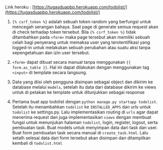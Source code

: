 Link heroku : [https://tugasduapbp.herokuapp.com/todolist/](https://tugasduapbp.herokuapp.com/todolist/)

1. `{% csrf_token %}` adalah sebuah token random yang berfungsi untuk mencegah serangan bahaya. Saat page di generate semua request akan di check terhadap token tersebut. Bila `{% csrf_token %}` tidak ditambahkan pada `<form>` maka page tersebut akan memiliki sebuah celah bagi penyerang untuk memaksa user yang terotentifikasi yang logged-in untuk melakukan sebuah perubahan atau suatu aksi tanpa sepengetahuan dan izin user tersebut.

2. `<form>` dapat dibuat secara manual tanpa menggunakan `{{ form.as_table }}`. Hal ini dapat dilakukan dengan menggunakan tag `<input>` di template secara langsung.

3. Data yang diisi oleh pengguna disimpan sebagai object dan dikirim ke database melalui `models`, setelah itu data dari database dikirim ke views untuk di petakan ke template untuk ditunjukkan sebagai response

4. Pertama buat app todolist dengan `python manage.py startapp todolist`. Setelah itu menambahkan `todolist` ke `INSTALLED_APPS` dan urls untuk `todolist` ke settings.py. Lalu implementasikan routing di `urls` agar dapat menerima request dan juga implementasikan `views` dengan membuat fungsi untuk menunjukan halaman `todolist`, login, register, logout, serta pembuatan task. Buat models untuk menyimpan data dari task dan user. Buat form pembuatan task secara manual di `create_task.html`. Lalu setalh selesai data dari form tersebut akan disimpan dan ditampilkan kembali di `todolist.html`